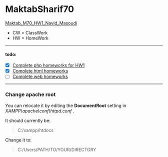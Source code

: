 # MaktabSharif70

[Maktab_M70_HW1_Navid_Masoudi](HW-01)

- CW = ClassWork
- HW = HomeWork

---

#### todo:

- [x] [Complete php homeworks for HW1](HW-01/php)
- [x] [Complete html homeworks](HW-01/html)
- [ ] [Complete web homeworks](HW-01/html)

---

### Change apache root

You can relocate it by editing the **DocumentRoot** setting in _XAMPP\apache\conf\httpd.conf_ .

It should currently be:

> C:/xampp/htdocs

Change it to:

> C:/Users/PATH/TO/YOUR/DIRECTORY
